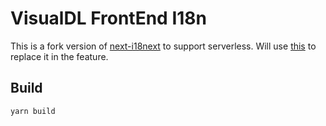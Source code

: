 # VisualDL FrontEnd I18n

This is a fork version of [next-i18next](https://github.com/isaachinman/next-i18next) to support serverless.
Will use [this](https://github.com/isaachinman/next-i18next/issues/652#issuecomment-600525867) to replace it in the feature.

## Build

```bash
yarn build
```
